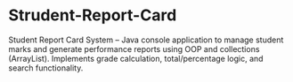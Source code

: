 # Strudent-Report-Card
Student Report Card System – Java console application to manage student marks and generate performance reports using OOP and collections (ArrayList). Implements grade calculation, total/percentage logic, and search functionality.
